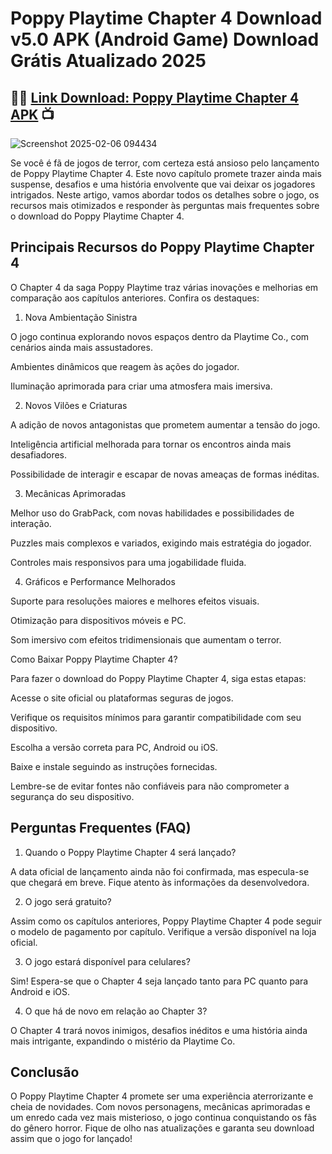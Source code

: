 # Poppy Playtime Chapter 4 Download v5.0 APK (Android Game) Download Grátis Atualizado 2025
## 🌈📲 [Link Download: Poppy Playtime Chapter 4 APK](https://apksil.com/poppy-playtime-chapter-4-apk/) 📺
![Screenshot 2025-02-06 094434](https://github.com/user-attachments/assets/65c67b28-4e3a-4783-8a1d-ef192ae312b7)

Se você é fã de jogos de terror, com certeza está ansioso pelo lançamento de Poppy Playtime Chapter 4. Este novo capítulo promete trazer ainda mais suspense, desafios e uma história envolvente que vai deixar os jogadores intrigados. Neste artigo, vamos abordar todos os detalhes sobre o jogo, os recursos mais otimizados e responder às perguntas mais frequentes sobre o download do Poppy Playtime Chapter 4.

## Principais Recursos do Poppy Playtime Chapter 4

O Chapter 4 da saga Poppy Playtime traz várias inovações e melhorias em comparação aos capítulos anteriores. Confira os destaques:

1. Nova Ambientação Sinistra

O jogo continua explorando novos espaços dentro da Playtime Co., com cenários ainda mais assustadores.

Ambientes dinâmicos que reagem às ações do jogador.

Iluminação aprimorada para criar uma atmosfera mais imersiva.

2. Novos Vilões e Criaturas

A adição de novos antagonistas que prometem aumentar a tensão do jogo.

Inteligência artificial melhorada para tornar os encontros ainda mais desafiadores.

Possibilidade de interagir e escapar de novas ameaças de formas inéditas.

3. Mecânicas Aprimoradas

Melhor uso do GrabPack, com novas habilidades e possibilidades de interação.

Puzzles mais complexos e variados, exigindo mais estratégia do jogador.

Controles mais responsivos para uma jogabilidade fluida.

4. Gráficos e Performance Melhorados

Suporte para resoluções maiores e melhores efeitos visuais.

Otimização para dispositivos móveis e PC.

Som imersivo com efeitos tridimensionais que aumentam o terror.

Como Baixar Poppy Playtime Chapter 4?

Para fazer o download do Poppy Playtime Chapter 4, siga estas etapas:

Acesse o site oficial ou plataformas seguras de jogos.

Verifique os requisitos mínimos para garantir compatibilidade com seu dispositivo.

Escolha a versão correta para PC, Android ou iOS.

Baixe e instale seguindo as instruções fornecidas.

Lembre-se de evitar fontes não confiáveis para não comprometer a segurança do seu dispositivo.

## Perguntas Frequentes (FAQ)

1. Quando o Poppy Playtime Chapter 4 será lançado?

A data oficial de lançamento ainda não foi confirmada, mas especula-se que chegará em breve. Fique atento às informações da desenvolvedora.

2. O jogo será gratuito?

Assim como os capítulos anteriores, Poppy Playtime Chapter 4 pode seguir o modelo de pagamento por capítulo. Verifique a versão disponível na loja oficial.

3. O jogo estará disponível para celulares?

Sim! Espera-se que o Chapter 4 seja lançado tanto para PC quanto para Android e iOS.

4. O que há de novo em relação ao Chapter 3?

O Chapter 4 trará novos inimigos, desafios inéditos e uma história ainda mais intrigante, expandindo o mistério da Playtime Co.

## Conclusão
O Poppy Playtime Chapter 4 promete ser uma experiência aterrorizante e cheia de novidades. Com novos personagens, mecânicas aprimoradas e um enredo cada vez mais misterioso, o jogo continua conquistando os fãs do gênero horror. Fique de olho nas atualizações e garanta seu download assim que o jogo for lançado!
